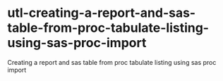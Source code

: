 # utl-creating-a-report-and-sas-table-from-proc-tabulate-listing-using-sas-proc-import
Creating a report and sas table from proc tabulate listing using sas proc import
